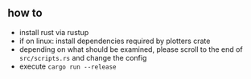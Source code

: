 
## how to
- install rust via rustup
- if on linux: install dependencies required by plotters crate
- depending on what should be examined, please scroll to the end of `src/scripts.rs` and change the config
- execute `cargo run --release`
